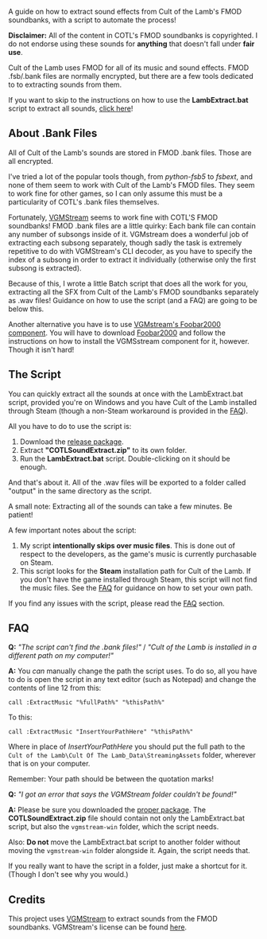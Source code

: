 A guide on how to extract sound effects from Cult of the Lamb's FMOD soundbanks, with a script to automate the process!

**Disclaimer:** All of the content in COTL's FMOD soundbanks is copyrighted. I do not endorse using these sounds for **anything** that doesn't fall under **fair use**.

Cult of the Lamb uses FMOD for all of its music and sound effects. FMOD .fsb/.bank files are normally encrypted, but there are a few tools dedicated to to extracting sounds from them.

If you want to skip to the instructions on how to use the **LambExtract.bat** script to extract all sounds, [click here](#the-script)!

## About .Bank Files
All of Cult of the Lamb's sounds are stored in FMOD .bank files. Those are all encrypted.

I've tried a lot of the popular tools though, from *python-fsb5* to *fsbext*, and none of them seem to work with Cult of the Lamb's FMOD files. They seem to work fine for other games, so I can only assume this must be a particularity of COTL's .bank files themselves.

Fortunately, [VGMStream](https://github.com/vgmstream/vgmstream) seems to work fine with COTL'S FMOD soundbanks! FMOD .bank files are a little quirky: Each bank file can contain any number of subsongs inside of it. VGMstream does a wonderful job of extracting each subsong separately, though sadly the task is extremely repetitive to do with VGMStream's CLI decoder, as you have to specify the index of a subsong in order to extract it individually (otherwise only the first subsong is extracted).

Because of this, I wrote a little Batch script that does all the work for you, extracting all the SFX from Cult of the Lamb's FMOD soundbanks separately as .wav files! Guidance on how to use the script (and a FAQ) are going to be below this.

Another alternative you have is to use [VGMstream's Foobar2000 component](https://github.com/vgmstream/vgmstream/blob/master/doc/USAGE.md#foo_input_vgmstream-foobar2000-plugin). You will have to download [Foobar2000](https://www.foobar2000.org/) and follow the instructions on how to install the VGMSstream component for it, however. Though it isn't hard!

## The Script
You can quickly extract all the sounds at once with the LambExtract.bat script, provided you're on Windows and you have Cult of the Lamb installed through Steam (though a non-Steam workaround is provided in the [FAQ](#FAQ)).

All you have to do to use the script is:

1. Download the [release package](https://github.com/KBMackenzie/COTLSoundExtract/releases/tag/v1.0.0).
2. Extract **"COTLSoundExtract.zip"** to its own folder.
3. Run the **LambExtract.bat** script. Double-clicking on it should be enough.

And that's about it. All of the .wav files will be exported to a folder called "output" in the same directory as the script.

A small note: Extracting all of the sounds can take a few minutes. Be patient!

A few important notes about the script:
1. My script **intentionally skips over music files**. This is done out of respect to the developers, as the game's music is currently purchasable on Steam.
2. This script looks for the **Steam** installation path for Cult of the Lamb. If you don't have the game installed through Steam, this script will not find the music files. See the [FAQ](#FAQ) for guidance on how to set your own path.

If you find any issues with the script, please read the [FAQ](#FAQ) section.

## FAQ

**Q:** *"The script can't find the .bank files!"* / *"Cult of the Lamb is installed in a different path on my computer!"*

**A:** You *can* manually change the path the script uses. To do so, all you have to do is open the script in any text editor (such as Notepad) and change the contents of line 12 from this:
```batch
call :ExtractMusic "%fullPath%" "%thisPath%"
```
To this:
```batch
call :ExtractMusic "InsertYourPathHere" "%thisPath%"
```
Where in place of *InsertYourPathHere* you should put the full path to the `Cult of the Lamb\Cult Of The Lamb_Data\StreamingAssets` folder, wherever that is on your computer.

Remember: Your path should be between the quotation marks!


**Q:** *"I got an error that says the VGMStream folder couldn't be found!"*

**A:** Please be sure you downloaded the [proper package](https://github.com/KBMackenzie/COTLSoundExtract/releases/tag/v1.0.0). The **COTLSoundExtract.zip** file should contain not only the LambExtract.bat script, but also the `vgmstream-win` folder, which the script needs.

Also: **Do not** move the LambExtract.bat script to another folder without moving the `vgmstream-win` folder alongside it. Again, the script needs that. 

If you really want to have the script in a folder, just make a shortcut for it. (Though I don't see why you would.)

## Credits

This project uses [VGMStream](https://github.com/vgmstream/vgmstream) to extract sounds from the FMOD soundbanks. VGMStream's license can be found [here](https://github.com/vgmstream/vgmstream/blob/master/COPYING).